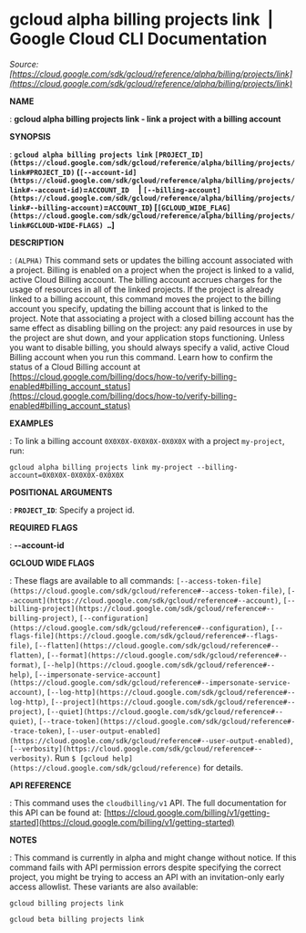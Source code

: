 # gcloud alpha billing projects link  |  Google Cloud CLI Documentation

*Source: [https://cloud.google.com/sdk/gcloud/reference/alpha/billing/projects/link](https://cloud.google.com/sdk/gcloud/reference/alpha/billing/projects/link)*

**NAME**

: **gcloud alpha billing projects link - link a project with a billing account**

**SYNOPSIS**

: **`gcloud alpha billing projects link` `[PROJECT_ID](https://cloud.google.com/sdk/gcloud/reference/alpha/billing/projects/link#PROJECT_ID)` (`[--account-id](https://cloud.google.com/sdk/gcloud/reference/alpha/billing/projects/link#--account-id)`=`ACCOUNT_ID`     | `[--billing-account](https://cloud.google.com/sdk/gcloud/reference/alpha/billing/projects/link#--billing-account)`=`ACCOUNT_ID`) [`[GCLOUD_WIDE_FLAG](https://cloud.google.com/sdk/gcloud/reference/alpha/billing/projects/link#GCLOUD-WIDE-FLAGS) …`]**

**DESCRIPTION**

: `(ALPHA)` This command sets or updates the billing account associated
with a project.
Billing is enabled on a project when the project is linked to a valid, active
Cloud Billing account. The billing account accrues charges for the usage of
resources in all of the linked projects. If the project is already linked to a
billing account, this command moves the project to the billing account you
specify, updating the billing account that is linked to the project.
Note that associating a project with a closed billing account has the same
effect as disabling billing on the project: any paid resources in use by the
project are shut down, and your application stops functioning. Unless you want
to disable billing, you should always specify a valid, active Cloud Billing
account when you run this command. Learn how to confirm the status of a Cloud
Billing account at [https://cloud.google.com/billing/docs/how-to/verify-billing-enabled#billing_account_status](https://cloud.google.com/billing/docs/how-to/verify-billing-enabled#billing_account_status)

**EXAMPLES**

: To link a billing account `0X0X0X-0X0X0X-0X0X0X` with a project
`my-project`, run:

```
gcloud alpha billing projects link my-project --billing-account=0X0X0X-0X0X0X-0X0X0X
```

**POSITIONAL ARGUMENTS**

: **`PROJECT_ID`**:
Specify a project id.

**REQUIRED FLAGS**

: **--account-id**

**GCLOUD WIDE FLAGS**

: These flags are available to all commands: `[--access-token-file](https://cloud.google.com/sdk/gcloud/reference#--access-token-file)`,
`[--account](https://cloud.google.com/sdk/gcloud/reference#--account)`, `[--billing-project](https://cloud.google.com/sdk/gcloud/reference#--billing-project)`,
`[--configuration](https://cloud.google.com/sdk/gcloud/reference#--configuration)`,
`[--flags-file](https://cloud.google.com/sdk/gcloud/reference#--flags-file)`,
`[--flatten](https://cloud.google.com/sdk/gcloud/reference#--flatten)`, `[--format](https://cloud.google.com/sdk/gcloud/reference#--format)`, `[--help](https://cloud.google.com/sdk/gcloud/reference#--help)`, `[--impersonate-service-account](https://cloud.google.com/sdk/gcloud/reference#--impersonate-service-account)`,
`[--log-http](https://cloud.google.com/sdk/gcloud/reference#--log-http)`,
`[--project](https://cloud.google.com/sdk/gcloud/reference#--project)`, `[--quiet](https://cloud.google.com/sdk/gcloud/reference#--quiet)`, `[--trace-token](https://cloud.google.com/sdk/gcloud/reference#--trace-token)`, `[--user-output-enabled](https://cloud.google.com/sdk/gcloud/reference#--user-output-enabled)`,
`[--verbosity](https://cloud.google.com/sdk/gcloud/reference#--verbosity)`.
Run `$ [gcloud help](https://cloud.google.com/sdk/gcloud/reference)` for details.

**API REFERENCE**

: This command uses the `cloudbilling/v1` API. The full documentation
for this API can be found at: [https://cloud.google.com/billing/v1/getting-started](https://cloud.google.com/billing/v1/getting-started)

**NOTES**

: This command is currently in alpha and might change without notice. If this
command fails with API permission errors despite specifying the correct project,
you might be trying to access an API with an invitation-only early access
allowlist. These variants are also available:

```
gcloud billing projects link
```

```
gcloud beta billing projects link
```